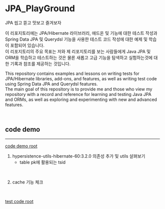 # JPA_PlayGround

JPA 씹고 뜯고 맛보고 즐겨보자

이 리포지토리에는 JPA/Hibernate 라이브러리, 애드온 및 기능에 대한 테스트 작성과 Spring Data JPA 및 Querydsl 기능을 사용한 테스트 코드 작성에 대한 예제 및 학습이 포함되어 있습니다.\
이 리포지토리의 주요 목표는 저와 제 리포지토리를 보는 사람들에게 Java JPA 및 ORM을 학습하고 테스트하는 것은 물론 새롭고 고급 기능을 탐색하고 실험하는것에 대한 기록과 참조를 제공하는 것입니다.

This repository contains examples and lessons on writing tests for JPA/Hibernate libraries, add-ons, and features, as well as writing test code using Spring Data JPA and Querydsl features.\
The main goal of this repository is to provide me and those who view my repository with a record and reference for learning and testing Java JPA and ORMs, as well as exploring and experimenting with new and advanced features.

<br>

## code demo
***

[code demo root](https://github.com/christopher3810/JPA_PlayGround/tree/master/src/main/java/com/Jpa_playground/smy)

1. hypersistence-utils-hibernate-60:3.2.0 의존성 추가 및 utils 살펴보기
   - table pk에 활용되는 tsid
   
<br>
   
2. cache 기능 체크


<br>

[test code root](https://github.com/christopher3810/JPA_PlayGround/tree/master/src/test/java/com/Jpa_playground/smy)